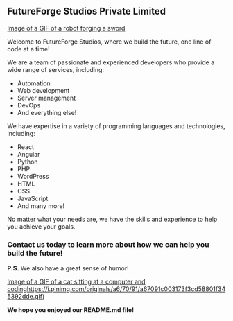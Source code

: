 ## FutureForge Studios Private Limited

[Image of a GIF of a robot forging a sword](https://media.tenor.com/HqqJ3ScElisAAAAC/forging-a-sword-masters-of-the-universe-revelation.gif)

Welcome to FutureForge Studios, where we build the future, one line of code at a time!

We are a team of passionate and experienced developers who provide a wide range of services, including:

* Automation
* Web development
* Server management
* DevOps
* And everything else!

We have expertise in a variety of programming languages and technologies, including:

* React
* Angular
* Python
* PHP
* WordPress
* HTML
* CSS
* JavaScript
* And many more!

No matter what your needs are, we have the skills and experience to help you achieve your goals.

### Contact us today to learn more about how we can help you build the future!

**P.S.** We also have a great sense of humor!

[Image of a GIF of a cat sitting at a computer and coding](https://i.pinimg.com/originals/a6/70/91/a67091c003173f3cd58801f345392dde.gif)https://i.pinimg.com/originals/a6/70/91/a67091c003173f3cd58801f345392dde.gif)

**We hope you enjoyed our README.md file!**
